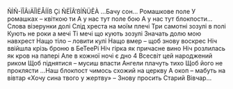 ÑÌÑ-ÏÎÂiÄÎÌËÅÍÍß
Çi ÑËÎÂ’ßÍÑÜÊÀ
…Бачу сон... Ромашкове поле
У ромашках – квіткою ти
А у нас тут поле бою
А у нас тут блокпости…
Слова візерунки долі
Слід хреста на моїм плечі
Три самотні зозулі в полі
Кують не роки а мечі
Ті мечі що кують зозулі
Значать долю мою навхрест
Нащо тіло – ловити кулі
Нащо вмер – щоб знову воскрес
Ніч ввійшла крізь броню в БеТееРі
Ніч гірка як причасне вино
Ніч розлилась як кров на папері
Але в кожної ночі є дно
4
Всесвіт цей народжений риком
Щоб піднятися – мусиш впасти
Ангели плачуть тихо
Щоб його не проклясти
…Наш блокпост чимось схожий на церкву
А окоп – мабуть на вівтар
«Хочу сина твого у жертву» –
Знову просить Старий Вівчар…
